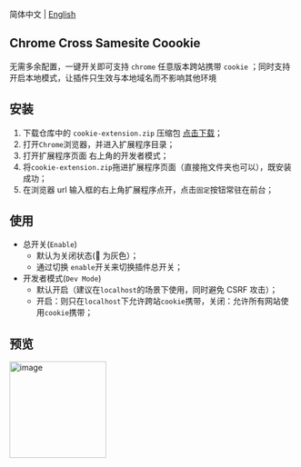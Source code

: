 简体中文 | [English](README.en.md)

## Chrome Cross Samesite Coookie

无需多余配置，一键开关即可支持 `chrome` 任意版本跨站携带 `cookie` ；同时支持开启本地模式，让插件只生效与本地域名而不影响其他环境

## 安装

1. 下载仓库中的 `cookie-extension.zip` 压缩包 <a href="https://github.com/daylenjeez/chrome-samesite-cookie/raw/main/cookie-extension.zip">点击下载</a>；
2. 打开`Chrome`浏览器，并进入扩展程序目录；
3. 打开扩展程序页面 右上角的开发者模式；
4. 将`cookie-extension.zip`拖进扩展程序页面（直接拖文件夹也可以），既安装成功；
5. 在浏览器 url 输入框的右上角扩展程序点开，点击`固定`按钮常驻在前台；

## 使用

- 总开关(`Enable`)
  - 默认为关闭状态(🍪 为灰色）；
  - 通过切换 `enable`开关来切换插件总开关；
- 开发者模式(`Dev Mode`)
  - 默认开启（建议在`localhost`的场景下使用，同时避免 CSRF 攻击）；
  - 开启：则只在`localhost`下允许跨站`cookie`携带，关闭：允许所有网站使用`cookie`携带；

## 预览

<img width="170" alt="image" src="https://github.com/daylenjeez/chrome-samesite-cookie/assets/111993029/b1516a49-9276-4987-b5de-deb6eedeed78">
